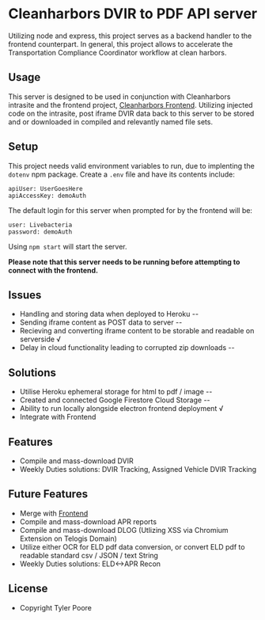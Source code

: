 # Cleanharbors DVIR to PDF API server
Utilizing node and express, this project serves as a backend handler to the frontend counterpart. In general, this project allows to accelerate the Transportation Compliance Coordinator workflow at clean harbors.

## Usage
This server is designed to be used in conjunction with Cleanharbors intrasite and the frontend project, [Cleanharbors Frontend](https://github.com/LiveBacteria/cleanharbors-frontend). Utilizing injected code on 
the intrasite, post iframe DVIR data back to this server to be stored and or downloaded in compiled and 
relevantly named file sets.

## Setup
This project needs valid environment variables to run, due to implenting the `dotenv` npm package. Create a `.env` file and have its contents include:

```
apiUser: UserGoesHere
apiAccessKey: demoAuth
```

The default login for this server when prompted for by the frontend will be:
```
user: Livebacteria
password: demoAuth
```

Using `npm start` will start the server.

**Please note that this server needs to be running before attempting to connect with the frontend.**

## Issues
* Handling and storing data when deployed to Heroku --
* Sending iframe content as POST data to server --
* Recieving and converting iframe content to be storable and readable on serverside √
* Delay in cloud functionality leading to corrupted zip downloads --

## Solutions
* Utilise Heroku ephemeral storage for html to pdf / image --
* Created and connected Google Firestore Cloud Storage --
* Ability to run locally alongside electron frontend deployment √
* Integrate with Frontend

## Features
* Compile and mass-download DVIR
* Weekly Duties solutions: DVIR Tracking, Assigned Vehicle DVIR Tracking

## Future Features
* Merge with [Frontend](https://github.com/LiveBacteria/cleanharbors-frontend)
* Compile and mass-download APR reports
* Compile and mass-download DLOG (Utlizing XSS via Chromium Extension on Telogis Domain)
* Utilize either OCR for ELD pdf data conversion, or convert ELD pdf to readable standard csv / JSON / text String
* Weekly Duties solutions: ELD<->APR Recon

## License 
* Copyright Tyler Poore

